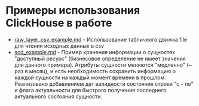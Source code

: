 # Примеры использования ClickHouse в работе
- [raw_layer_csv_example.md](./raw_layer_csv_example.md) - Использование табличного движка file для чтения исходных данных в csv
- [scd_example.md](./scd_example.md) - Пример хранения информации о сущностях "доступный ресурс" (бизнесовое определение не имеет значения для данного примера). Атрибуты сущности меняются "медленно" (~ раз в месяц), и есть необходимость сохранить информацию о каждой сущности на каждый момент времени в прошлом. Реализовано добавлением дат валидности состояния строки "с - по" и флага актуальности для быстрого получения последнего актуального состояния сущности.
